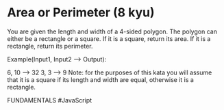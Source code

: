 # Area or Perimeter (8 kyu)

You are given the length and width of a 4-sided polygon. The polygon can either be a rectangle or a square.
If it is a square, return its area. If it is a rectangle, return its perimeter.

Example(Input1, Input2 --> Output):

6, 10 --> 32
3, 3 --> 9
Note: for the purposes of this kata you will assume that it is a square if its length and width are equal, otherwise it is a rectangle.

FUNDAMENTALS #JavaScript
